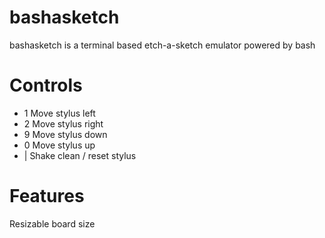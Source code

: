 # bashasketch

bashasketch is a terminal based etch-a-sketch emulator powered by bash

# Controls

  - 1 Move stylus left
  - 2 Move stylus right
  - 9 Move stylus down
  - 0 Move stylus up
  - <space> | <enter> Shake clean / reset stylus

# Features

Resizable board size
